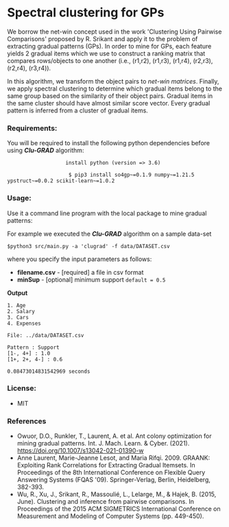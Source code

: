 # Spectral clustering for GPs

We borrow the net-win concept used in the work 'Clustering Using Pairwise Comparisons' proposed by R. Srikant and apply it to the
problem of extracting gradual patterns (GPs). In order to mine for GPs, each feature yields 2 gradual items which we use
to construct a ranking matrix that compares rows/objects to one another (i.e., (r1,r2), (r1,r3), (r1,r4), (r2,r3), (r2,r4),
(r3,r4)).

In this algorithm, we transform the object pairs to *net-win matrices*. Finally, we apply spectral clustering to
determine which gradual items belong to the same group based on the similarity of their object pairs. Gradual items in
the same cluster should have almost similar score vector. Every gradual pattern is inferred from a cluster of gradual items. <!-- The research paper is available via this link: -->

<!-- * Owuor, D.O., Runkler, T., Laurent, A. et al. Ant colony optimization for mining gradual patterns. Int. J. Mach. Learn. & Cyber. (2021). https://doi.org/10.1007/s13042-021-01390-w -->


### Requirements:

You will be required to install the following python dependencies before using <em><strong>Clu-GRAD</strong></em> algorithm:<br>
```
                   install python (version => 3.6)

```
<!-- python-dateutil scikit-fuzzy cython h5py mpi4py -->
```
                    $ pip3 install so4gp~=0.1.9 numpy~=1.21.5 ypstruct~=0.0.2 scikit-learn~=1.0.2

```

### Usage:
Use it a command line program with the local package to mine gradual patterns:

For example we executed the <em><strong>Clu-GRAD</strong></em> algorithm on a sample data-set<br>
```
$python3 src/main.py -a 'clugrad' -f data/DATASET.csv
```

where you specify the input parameters as follows:<br>
* <strong>filename.csv</strong> - [required] a file in csv format <br>
* <strong>minSup</strong> - [optional] minimum support ```default = 0.5``` <br>


<strong>Output</strong><br>
```
1. Age
2. Salary
3. Cars
4. Expenses

File: ../data/DATASET.csv

Pattern : Support
[1-, 4+] : 1.0
[1+, 2+, 4-] : 0.6

0.08473014831542969 seconds
```

### License:

* MIT

### References

* Owuor, D.O., Runkler, T., Laurent, A. et al. Ant colony optimization for mining gradual patterns. Int. J. Mach. Learn. & Cyber. (2021). https://doi.org/10.1007/s13042-021-01390-w
* Anne Laurent, Marie-Jeanne Lesot, and Maria Rifqi. 2009. GRAANK: Exploiting Rank Correlations for Extracting Gradual Itemsets. In Proceedings of the 8th International Conference on Flexible Query Answering Systems (FQAS '09). Springer-Verlag, Berlin, Heidelberg, 382-393.
* Wu, R., Xu, J., Srikant, R., Massoulié, L., Lelarge, M., & Hajek, B. (2015, June). Clustering and inference from pairwise comparisons. In Proceedings of the 2015 ACM SIGMETRICS International Conference on Measurement and Modeling of Computer Systems (pp. 449-450).